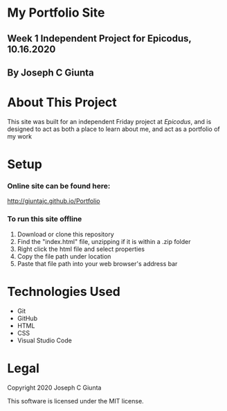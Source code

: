 # My Portfolio Site
## Week 1 Independent Project for Epicodus, 10.16.2020
## By Joseph C Giunta
# About This Project
This site was built for an independent Friday project at _Epicodus_, and is designed to act as both a place to learn about me, and act as a portfolio of my work

# Setup

### Online site can be found here:
http://giuntajc.github.io/Portfolio

### To run this site offline

1. Download or clone this repository
2. Find the "index.html" file, unzipping if it is within a .zip folder
3. Right click the html file and select properties
4. Copy the file path under location
5. Paste that file path into your web browser's address bar

# Technologies Used
* Git
* GitHub
* HTML
* CSS
* Visual Studio Code

# Legal
Copyright 2020 Joseph C Giunta

This software is licensed under the MIT license.